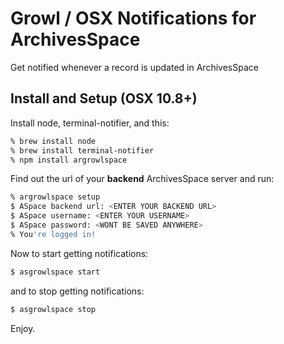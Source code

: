 Growl / OSX Notifications for ArchivesSpace
============================================

Get notified whenever a record is updated in ArchivesSpace

## Install and Setup (OSX 10.8+)

Install node, terminal-notifier, and this:

```bash
% brew install node
% brew install terminal-notifier
% npm install argrowlspace
```

Find out the url of your **backend** ArchivesSpace server and run:

```bash
% argrowlspace setup
$ ASpace backend url: <ENTER YOUR BACKEND URL>
$ ASpace username: <ENTER YOUR USERNAME>
$ ASpace password: <WONT BE SAVED ANYWHERE>
% You're logged in!
```
Now to start getting notifications:

```bash
$ asgrowlspace start
```

and to stop getting notifications:

```bash
$ asgrowlspace stop
```

Enjoy.



